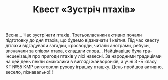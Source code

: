 ﻿---
title: Квест «Зустріч птахів»
---

Весна... Час зустрічати птахів. Третьокласники активно почали підготовку до дня птахів, що будемо відзначати 1 квітня. Під час квесту дітлахи відгадували загадки, кросворди, читали анограми, ребуси, визначали за співом птаха, складали слова... Найцікавіше була гра-інсценізація про пригоди птахів у лісі навесні. За народними традиціями на цей день пекли смаколики в вигляді жайворонків, а учні 3 -Б класу КГ №55 КМР виготовили рухову іграшку пташку. День пройшов активно, весело, пізнавально!!!

<slideshow />
